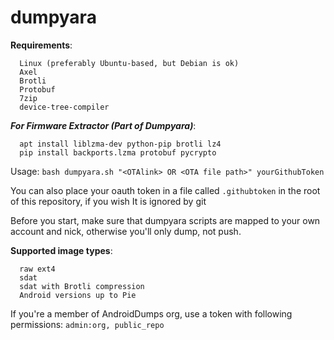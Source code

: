 # dumpyara

**Requirements**:
 
      Linux (preferably Ubuntu-based, but Debian is ok)
      Axel
      Brotli
      Protobuf
      7zip
      device-tree-compiler
      
***For Firmware Extractor (Part of Dumpyara)***:

      apt install liblzma-dev python-pip brotli lz4
      pip install backports.lzma protobuf pycrypto

Usage:
`bash dumpyara.sh "<OTAlink> OR <OTA file path>" yourGithubToken`


You can also place your oauth token in a file called `.githubtoken` in the root of this repository, if you wish
It is ignored by git


Before you start, make sure that dumpyara scripts are mapped to your own account and nick, otherwise you'll only dump, not push.

**Supported image types**:

      raw ext4
      sdat
      sdat with Brotli compression
      Android versions up to Pie
      
If you're a member of AndroidDumps org, use a token with following permissions: `admin:org, public_repo`
